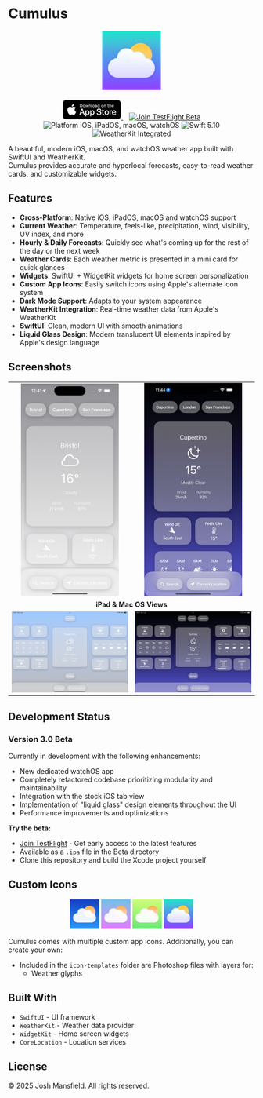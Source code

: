 # Cumulus

<div align="center">
  <img src="Beta/Cumulus/App icons/icon-glass-picker@3x.png" width="120" height="120">
  <br><br>

  <a href="https://apps.apple.com/gb/app/cumulus/id6742735497">
    <img src="screenshots/Download_on_the_App_Store_Badge_US-UK_RGB_blk_092917.svg" alt="Download on the App Store" height="40">
  </a>
  &nbsp;&nbsp;
  <a href="https://testflight.apple.com/join/3FTY37Fg">
    <img src="https://img.shields.io/badge/Join-TestFlight-blue?logo=apple&logoColor=white&style=for-the-badge" alt="Join TestFlight Beta" height="40">
  </a>
  <br>
  
  <img src="https://img.shields.io/badge/Platform-iOS%20%7C%20iPadOS%20%7C%20macOS%20%7C%20watchOS-blue" alt="Platform iOS, iPadOS, macOS, watchOS">
  <img src="https://img.shields.io/badge/Swift-5.10-orange" alt="Swift 5.10">
  <img src="https://img.shields.io/badge/WeatherKit-Integrated-44CC11" alt="WeatherKit Integrated">
</div>

A beautiful, modern iOS, macOS, and watchOS weather app built with SwiftUI and WeatherKit.  
Cumulus provides accurate and hyperlocal forecasts, easy-to-read weather cards, and customizable widgets.

## Features

- **Cross-Platform**: Native iOS, iPadOS, macOS and watchOS support
- **Current Weather**: Temperature, feels-like, precipitation, wind, visibility, UV index, and more
- **Hourly & Daily Forecasts**: Quickly see what's coming up for the rest of the day or the next week
- **Weather Cards**: Each weather metric is presented in a mini card for quick glances
- **Widgets**: SwiftUI + WidgetKit widgets for home screen personalization
- **Custom App Icons**: Easily switch icons using Apple's alternate icon system
- **Dark Mode Support**: Adapts to your system appearance
- **WeatherKit Integration**: Real-time weather data from Apple's WeatherKit
- **SwiftUI**: Clean, modern UI with smooth animations
- **Liquid Glass Design**: Modern translucent UI elements inspired by Apple's design language

## Screenshots

<table>
  <tr>
    <td align="center"><img src="screenshots/bristol.png" width="200" alt="Bristol weather"></td>
    <td align="center"><img src="screenshots/california.png" width="200" alt="California weather"></td>
  </tr>
  <tr>
    <td align="center" colspan="2"><b>iPad & Mac OS Views</b></td>
  </tr>
  <tr>
    <td align="center"><img src="screenshots/California-ipad.png" width="320" alt="iPad view of California weather"></td>
    <td align="center"><img src="screenshots/sydney-ipad.png" width="320" alt="iPad view of Sydney weather"></td>
  </tr>
</table>

## Development Status

### Version 3.0 Beta
Currently in development with the following enhancements:
- New dedicated watchOS app
- Completely refactored codebase prioritizing modularity and maintainability
- Integration with the stock iOS tab view
- Implementation of "liquid glass" design elements throughout the UI
- Performance improvements and optimizations

**Try the beta:**
- [Join TestFlight](https://testflight.apple.com/join/3FTY37Fg) - Get early access to the latest features
- Available as a `.ipa` file in the Beta directory
- Clone this repository and build the Xcode project yourself

## Custom Icons

<p align="center">
  <img src="Beta/Cumulus/App icons/icon-blue@3x.png" width="60">
  <img src="Beta/Cumulus/App icons/icon-purple@3x.png" width="60">
  <img src="Beta/Cumulus/App icons/icon-green@3x.png" width="60">
  <img src="Beta/Cumulus/App icons/icon-glass-picker@3x.png" width="60">
</p>

Cumulus comes with multiple custom app icons. Additionally, you can create your own:

- Included in the `icon-templates` folder are Photoshop files with layers for:
  - Weather glyphs

## Built With

- `SwiftUI` - UI framework
- `WeatherKit` - Weather data provider
- `WidgetKit` - Home screen widgets
- `CoreLocation` - Location services

## License

© 2025 Josh Mansfield. All rights reserved.



